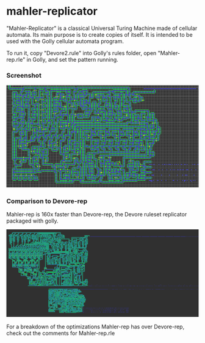# mahler-replicator
"Mahler-Replicator" is a classical Universal Turing Machine made of cellular automata. Its main purpose is to create copies of itself. It is intended to be used with the Golly cellular automata program.

To run it, copy "Devore2.rule" into Golly's rules folder, open "Mahler-rep.rle" in Golly, and set the pattern running.

### Screenshot
![Mahler-rep screenshot](images/mahler_rep_screenshot.png)

### Comparison to Devore-rep
Mahler-rep is 160x faster than Devore-rep, the Devore ruleset replicator packaged with golly.

![Side-by-side comparison of Devore-rep and Mahler-rep](images/mahler_rep_comparison.png)

For a breakdown of the optimizations Mahler-rep has over Devore-rep, check out the comments for Mahler-rep.rle
